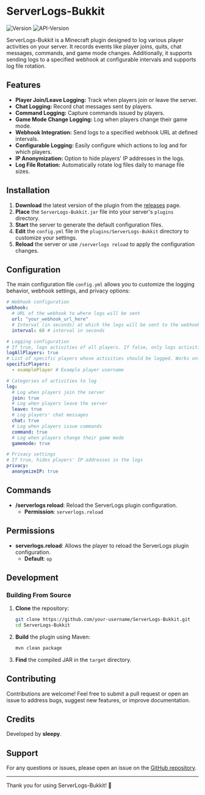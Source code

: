 # ServerLogs-Bukkit

![Version](https://img.shields.io/badge/version-1.1.0-blue.svg)
![API-Version](https://img.shields.io/badge/api--version-1.21-lightgrey.svg)

ServerLogs-Bukkit is a Minecraft plugin designed to log various player activities on your server. It records events like player joins, quits, chat messages, commands, and game mode changes. Additionally, it supports sending logs to a specified webhook at configurable intervals and supports log file rotation.

## Features

- **Player Join/Leave Logging:** Track when players join or leave the server.
- **Chat Logging:** Record chat messages sent by players.
- **Command Logging:** Capture commands issued by players.
- **Game Mode Change Logging:** Log when players change their game mode.
- **Webhook Integration:** Send logs to a specified webhook URL at defined intervals.
- **Configurable Logging:** Easily configure which actions to log and for which players.
- **IP Anonymization:** Option to hide players' IP addresses in the logs.
- **Log File Rotation:** Automatically rotate log files daily to manage file sizes.

## Installation

1. **Download** the latest version of the plugin from the [releases](https://github.com/your-username/ServerLogs-Bukkit/releases) page.
2. **Place** the `ServerLogs-Bukkit.jar` file into your server's `plugins` directory.
3. **Start** the server to generate the default configuration files.
4. **Edit** the `config.yml` file in the `plugins/ServerLogs-Bukkit` directory to customize your settings.
5. **Reload** the server or use `/serverlogs reload` to apply the configuration changes.

## Configuration

The main configuration file `config.yml` allows you to customize the logging behavior, webhook settings, and privacy options:

```yaml
# Webhook configuration
webhook:
  # URL of the webhook to where logs will be sent
  url: "your_webhook_url_here"
  # Interval (in seconds) at which the logs will be sent to the webhook
  interval: 60 # interval in seconds

# Logging configuration
# If true, logs activities of all players. If false, only logs activities of specific players
logAllPlayers: true
# List of specific players whose activities should be logged. Works only if logAllPlayers is set to false
specificPlayers:
  - examplePlayer # Example player username

# Categories of activities to log
log:
  # Log when players join the server
  join: true
  # Log when players leave the server
  leave: true
  # Log players' chat messages
  chat: true
  # Log when players issue commands
  command: true
  # Log when players change their game mode
  gamemode: true

# Privacy settings
# If true, hides players' IP addresses in the logs
privacy:
  anonymizeIP: true
```

## Commands

- **/serverlogs reload**: Reload the ServerLogs plugin configuration.
    - **Permission**: `serverlogs.reload`

## Permissions

- **serverlogs.reload**: Allows the player to reload the ServerLogs plugin configuration.
    - **Default**: `op`

## Development

### Building From Source

1. **Clone** the repository:
    ```sh
    git clone https://github.com/your-username/ServerLogs-Bukkit.git
    cd ServerLogs-Bukkit
    ```

2. **Build** the plugin using Maven:
    ```sh
    mvn clean package
    ```

3. **Find** the compiled JAR in the `target` directory.

## Contributing

Contributions are welcome! Feel free to submit a pull request or open an issue to address bugs, suggest new features, or improve documentation.

## Credits

Developed by **sleepy**.

## Support

For any questions or issues, please open an issue on the [GitHub repository](https://github.com/SleepyKittenn/ServerLogs/issues).

---

Thank you for using ServerLogs-Bukkit! 🎉